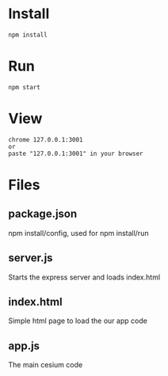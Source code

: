 # Install
```
npm install
```
# Run
```
npm start
```
# View
```
chrome 127.0.0.1:3001
or
paste "127.0.0.1:3001" in your browser
```

# Files
## package.json
npm install/config, used for npm install/run
## server.js
Starts the express server and loads index.html
## index.html
Simple html page to load the our app code
## app.js
The main cesium code
